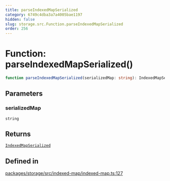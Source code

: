 ```yaml
---
title: parseIndexedMapSerialized
category: 6749c4dba3a7a4005bae1197
hidden: false
slug: storage.src.Function.parseIndexedMapSerialized
order: 256
---
```


# Function: parseIndexedMapSerialized()

```ts
function parseIndexedMapSerialized(serializedMap: string): IndexedMapSerialized
```

## Parameters

### serializedMap

`string`

## Returns

[`IndexedMapSerialized`](storagesrcinterfaceindexedmapserialized)

## Defined in

[packages/storage/src/indexed-map/indexed-map.ts:127](https://github.com/zkcloudworker/minatokens-lib/blob/main/packages/storage/src/indexed-map/indexed-map.ts#L127)
